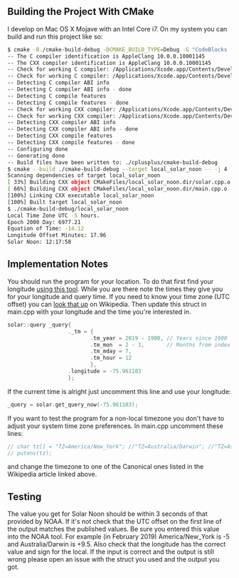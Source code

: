Building the Project With CMake
--------------------------
I develop on Mac OS X Mojave with an Intel Core i7. On my system you can build
and run this project like so:
```bash
$ cmake -B./cmake-build-debug -DCMAKE_BUILD_TYPE=Debug -G "CodeBlocks - Unix Makefiles" .
-- The C compiler identification is AppleClang 10.0.0.10001145
-- The CXX compiler identification is AppleClang 10.0.0.10001145
-- Check for working C compiler: /Applications/Xcode.app/Contents/Developer/Toolchains/XcodeDefault.xctoolchain/usr/bin/cc
-- Check for working C compiler: /Applications/Xcode.app/Contents/Developer/Toolchains/XcodeDefault.xctoolchain/usr/bin/cc -- works
-- Detecting C compiler ABI info
-- Detecting C compiler ABI info - done
-- Detecting C compile features
-- Detecting C compile features - done
-- Check for working CXX compiler: /Applications/Xcode.app/Contents/Developer/Toolchains/XcodeDefault.xctoolchain/usr/bin/c++
-- Check for working CXX compiler: /Applications/Xcode.app/Contents/Developer/Toolchains/XcodeDefault.xctoolchain/usr/bin/c++ -- works
-- Detecting CXX compiler ABI info
-- Detecting CXX compiler ABI info - done
-- Detecting CXX compile features
-- Detecting CXX compile features - done
-- Configuring done
-- Generating done
-- Build files have been written to: ./cplusplus/cmake-build-debug
$ cmake --build ./cmake-build-debug --target local_solar_noon -- -j 4
Scanning dependencies of target local_solar_noon
[ 33%] Building CXX object CMakeFiles/local_solar_noon.dir/solar.cpp.o
[ 66%] Building CXX object CMakeFiles/local_solar_noon.dir/main.cpp.o
[100%] Linking CXX executable local_solar_noon
[100%] Built target local_solar_noon
$ ./cmake-build-debug/local_solar_noon
Local Time Zone UTC -5 hours.
Epoch 2000 Day: 6977.21
Equation of Time: -14.12
Longitude Offset Minutes: 17.96
Solar Noon: 12:17:58
```
Implementation Notes
--------------------------
You should run the program for your location. To do that first find your
longitude [using this tool](https://www.esrl.noaa.gov/gmd/grad/solcalc/). While
you are there note the times they give you for your longitude and query time. If
you need to know your time zone (UTC offset) you can
[look that up](https://en.wikipedia.org/wiki/List_of_tz_database_time_zones) on
Wikipedia. Then update this struct in main.cpp with your longitude and the time
you're interested in.
```c++
solar::query _query{
                   ._tm = {
                          .tm_year = 2019 - 1900, // Years since 1900
                          .tm_mon  = 2 - 1,       // Months from index 0
                          .tm_mday = 7,
                          .tm_hour = 12
                          },
                   .longitude = -75.961103
                   };
```
If the current time is alright just uncomment this line and use your longitude:
```c++
_query = solar.get_query_now(-75.961103);
```

If you want to test the program for a non-local timezone you don't have to adjust
your system time zone preferences. In main.cpp uncomment these lines:
```c++
// char tz[] = "TZ=America/New_York"; //"TZ=Australia/Darwin"; //"TZ=Asia/Kolkata";
// putenv(tz);
```
and change the timezone to one of the Canonical ones listed in the Wikipedia
article linked above.

Testing
--------------------------
The value you get for Solar Noon should be within 3 seconds of that provided by
NOAA. If it's not check that the UTC offset on the first line of the output
matches the published values. Be sure you entered this value into the NOAA tool.
For example (in February 2019) America/New_York is -5 and Australia/Darwin is
+9.5. Also check that the longitude has the correct value and sign for the local.
If the input is correct and the output is still wrong please open an issue with
the struct you used and the output you got.
